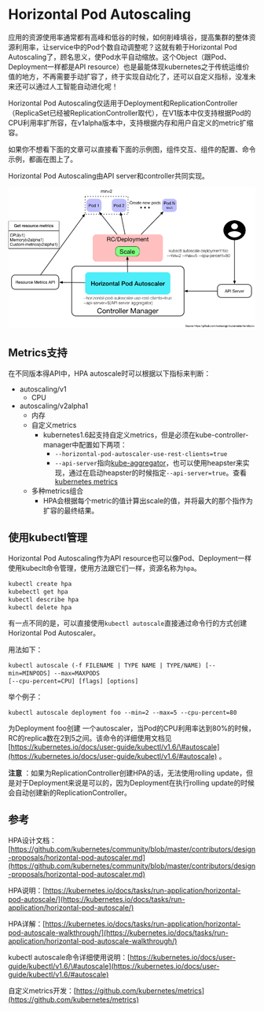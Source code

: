 # Horizontal Pod Autoscaling

应用的资源使用率通常都有高峰和低谷的时候，如何削峰填谷，提高集群的整体资源利用率，让service中的Pod个数自动调整呢？这就有赖于Horizontal Pod Autoscaling了，顾名思义，使Pod水平自动缩放。这个Object（跟Pod、Deployment一样都是API resource）也是最能体现kubernetes之于传统运维价值的地方，不再需要手动扩容了，终于实现自动化了，还可以自定义指标，没准未来还可以通过人工智能自动进化呢！

Horizontal Pod Autoscaling仅适用于Deployment和ReplicationController（ReplicaSet已经被ReplicationController取代），在V1版本中仅支持根据Pod的CPU利用率扩所容，在v1alpha版本中，支持根据内存和用户自定义的metric扩缩容。

如果你不想看下面的文章可以直接看下面的示例图，组件交互、组件的配置、命令示例，都画在图上了。

Horizontal Pod Autoscaling由API server和controller共同实现。

![](/assets/horizontal-pod-autoscaler.png)

## Metrics支持

在不同版本得API中，HPA autoscale时可以根据以下指标来判断：

* autoscaling/v1
  * CPU
* autoscaling/v2alpha1
  * 内存
  * 自定义metrics
    * kubernetes1.6起支持自定义metrics，但是必须在kube-controller-manager中配置如下两项：
      * `--horizontal-pod-autoscaler-use-rest-clients=true`
      * `--api-server`指向[kube-aggregator](https://github.com/kubernetes/kube-aggregator)，也可以使用heapster来实现，通过在启动heapster的时候指定`--api-server=true`。查看[kubernetes metrics](https://github.com/kubernetes/metrics)
  * 多种metrics组合
    * HPA会根据每个metric的值计算出scale的值，并将最大的那个指作为扩容的最终结果。

## 使用kubectl管理

Horizontal Pod Autoscaling作为API resource也可以像Pod、Deployment一样使用kubeclt命令管理，使用方法跟它们一样，资源名称为`hpa`。

```
kubectl create hpa
kubebectl get hpa
kubectl describe hpa
kubectl delete hpa
```

有一点不同的是，可以直接使用`kubectl autoscale`直接通过命令行的方式创建Horizontal Pod Autoscaler。

用法如下：

```b
kubectl autoscale (-f FILENAME | TYPE NAME | TYPE/NAME) [--min=MINPODS] --max=MAXPODS
[--cpu-percent=CPU] [flags] [options]
```

举个例子：

```
kubectl autoscale deployment foo --min=2 --max=5 --cpu-percent=80
```

为Deployment foo创建 一个autoscaler，当Pod的CPU利用率达到80%的时候，RC的replica数在2到5之间。该命令的详细使用文档见[https://kubernetes.io/docs/user-guide/kubectl/v1.6/\#autoscale](https://kubernetes.io/docs/user-guide/kubectl/v1.6/#autoscale) 。

**注意** ：如果为ReplicationController创建HPA的话，无法使用rolling update，但是对于Deployment来说是可以的，因为Deployment在执行rolling update的时候会自动创建新的ReplicationController。

## 参考

HPA设计文档：[https://github.com/kubernetes/community/blob/master/contributors/design-proposals/horizontal-pod-autoscaler.md](https://github.com/kubernetes/community/blob/master/contributors/design-proposals/horizontal-pod-autoscaler.md)

HPA说明：[https://kubernetes.io/docs/tasks/run-application/horizontal-pod-autoscale/](https://kubernetes.io/docs/tasks/run-application/horizontal-pod-autoscale/)

HPA详解：[https://kubernetes.io/docs/tasks/run-application/horizontal-pod-autoscale-walkthrough/](https://kubernetes.io/docs/tasks/run-application/horizontal-pod-autoscale-walkthrough/)

kubectl autoscale命令详细使用说明：[https://kubernetes.io/docs/user-guide/kubectl/v1.6/\#autoscale](https://kubernetes.io/docs/user-guide/kubectl/v1.6/#autoscale)

自定义metrics开发：[https://github.com/kubernetes/metrics](https://github.com/kubernetes/metrics)

